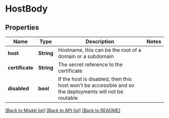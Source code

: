 # HostBody

## Properties

Name | Type | Description | Notes
------------ | ------------- | ------------- | -------------
**host** | **String** | Hostname, this can be the root of a domain or a subdomain | 
**certificate** | **String** | The secret reference to the certificate | 
**disabled** | **bool** | If the host is disabled, then this host won't be accessible and so the deployments will not be routable | 

[[Back to Model list]](../README.md#documentation-for-models) [[Back to API list]](../README.md#documentation-for-api-endpoints) [[Back to README]](../README.md)


